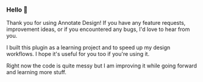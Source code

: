 ### Hello 👋
Thank you for using Annotate Design! If you have any feature requests, improvement ideas, or if you encountered any bugs, I'd love to hear from you.

I built this plugin as a learning project and to speed up my design workflows. I hope it's useful for you too if you're using it.

Right now the code is quite messy but I am improving it while going forward and learning more stuff.
